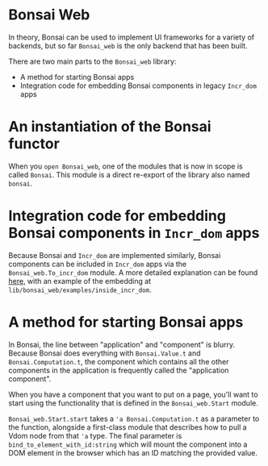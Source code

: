 # Bonsai Web

In theory, Bonsai can be used to implement UI frameworks for a variety of
backends, but so far `Bonsai_web` is the only backend that has been built.

There are two main parts to the `Bonsai_web` library:

- A method for starting Bonsai apps
- Integration code for embedding Bonsai components in legacy `Incr_dom` apps

# An instantiation of the Bonsai functor

When you `open Bonsai_web`, one of the modules that is now in scope is called
`Bonsai`.  This module is a direct re-export of the library also named
`bonsai`.

# Integration code for embedding Bonsai components in `Incr_dom` apps

Because Bonsai and `Incr_dom` are implemented similarly, Bonsai components can
be included in `Incr_dom` apps via the `Bonsai_web.To_incr_dom` module.  A more
detailed explanation can be found [here](./incremental/inside_incr_dom.md),
with an example of the embedding at `lib/bonsai_web/examples/inside_incr_dom`.

# A method for starting Bonsai apps

In Bonsai, the line between "application" and "component" is blurry.  Because
Bonsai does everything with `Bonsai.Value.t` and  `Bonsai.Computation.t`, the
component which contains all the other components in the application is
frequently called the "application component".

When you have a component that you want to put on a page, you'll want to
start using the functionality that is defined in the `Bonsai_web.Start`
module.

`Bonsai_web.Start.start` takes a `'a Bonsai.Computation.t` as a parameter to
the function, alongside a first-class module that describes how to pull a Vdom
node from that `'a` type.  The final parameter is
`bind_to_element_with_id:string` which will mount the component into a DOM
element in the browser which has an ID matching the provided value.
